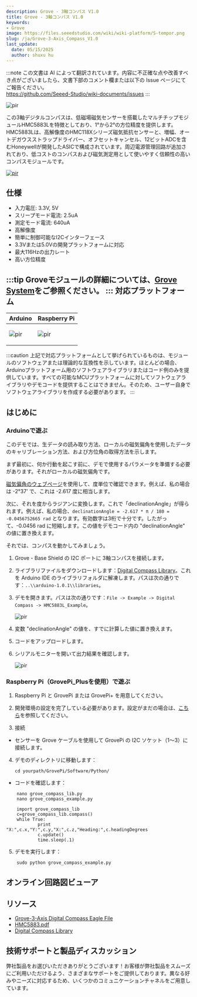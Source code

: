 ```yaml
---
description: Grove - 3軸コンパス V1.0
title: Grove - 3軸コンパス V1.0
keywords:
- Grove
image: https://files.seeedstudio.com/wiki/wiki-platform/S-tempor.png
slug: /ja/Grove-3-Axis_Compass_V1.0
last_update:
  date: 05/15/2025
  author: shuxu hu
---
```

:::note
この文書は AI によって翻訳されています。内容に不正確な点や改善すべき点がございましたら、文書下部のコメント欄または以下の Issue ページにてご報告ください。  
https://github.com/Seeed-Studio/wiki-documents/issues
:::

<!-- ![](https://files.seeedstudio.com/wiki/Grove-3-Axis_Compass_V1.0/img/Grove-3-Axis_Compass_V1.0.jpg) -->
  <p style={{textAlign: 'center'}}><img src="https://files.seeedstudio.com/wiki/Grove-3-Axis_Compass_V1.0/img/Grove-3-Axis_Compass_V1.0.jpg" alt="pir" width={600} height="auto" /></p>


この3軸デジタルコンパスは、低磁場磁気センサーを搭載したマルチチップモジュールHMC5883Lを特徴としており、1°から2°の方位精度を提供します。HMC5883Lは、高解像度のHMC118Xシリーズ磁気抵抗センサーと、増幅、オートデガウスストラップドライバー、オフセットキャンセル、12ビットADCを含むHoneywellが開発したASICで構成されています。周辺電源管理回路が追加されており、低コストのコンパスおよび磁気測定用として使いやすく信頼性の高いコンパスモジュールです。

<!-- [![](https://files.seeedstudio.com/wiki/common/Get_One_Now_Banner.png)](https://www.seeedstudio.com/Grove-3-Axis-Digital-Compass-p-759.html) -->
[<p><img src="https://files.seeedstudio.com/wiki/common/Get_One_Now_Banner.png" alt="pir" width={600} height="auto" /></p>](https://www.seeedstudio.com/Grove-3-Axis-Digital-Compass-p-759.html)


仕様
--------------

-   入力電圧: 3.3V, 5V
-   スリープモード電流: 2.5uA
-   測定モード電流: 640uA
-   高解像度
-   簡単に制御可能なI2Cインターフェース
-   3.3Vまたは5.0Vの開発プラットフォームに対応
-   最大116Hzの出力レート
-   高い方位精度

:::tip
    Groveモジュールの詳細については、[Grove System](https://wiki.seeedstudio.com/ja/Grove_System/)をご参照ください。
:::
対応プラットフォーム
-------------------

<!-- | Arduino                                                                                             | Raspberry Pi                                                                                             |                                                                                                 |                                                                                                          |                                                                                                    |
|-----------------------------------------------------------------------------------------------------|----------------------------------------------------------------------------------------------------------|-------------------------------------------------------------------------------------------------|---------------------------------------------------------------------------------------------------|----------------------------------------------------------------------------------------------------|
| ![](https://files.seeedstudio.com/wiki/wiki_english/docs/images/arduino_logo.jpg) | ![](https://files.seeedstudio.com/wiki/wiki_english/docs/images/raspberry_pi_logo.jpg) | ![](https://files.seeedstudio.com/wiki/wiki_english/docs/images/bbg_logo.jpg) | ![](https://files.seeedstudio.com/wiki/wiki_english/docs/images/wio_logo.jpg) | ![](https://files.seeedstudio.com/wiki/wiki_english/docs/images/linkit_logo.jpg) | -->
|Arduino|Raspberry Pi|
|---|---|
|<p><img src="https://files.seeedstudio.com/wiki/wiki_english/docs/images/arduino_logo.jpg" alt="pir" width={200} height="auto" /></p>|<p><img src="https://files.seeedstudio.com/wiki/wiki_english/docs/images/raspberry_pi_logo.jpg" alt="pir" width={200} height="auto" /></p>|


:::caution
    上記で対応プラットフォームとして挙げられているものは、モジュールのソフトウェアまたは理論的な互換性を示しています。ほとんどの場合、Arduinoプラットフォーム用のソフトウェアライブラリまたはコード例のみを提供しています。すべての可能なMCUプラットフォームに対してソフトウェアライブラリやデモコードを提供することはできません。そのため、ユーザー自身でソフトウェアライブラリを作成する必要があります。
:::

## はじめに

### Arduinoで遊ぶ

このデモでは、生データの読み取り方法、ローカルの磁気偏角を使用したデータのキャリブレーション方法、および方位角の取得方法を示します。

まず最初に、何か行動を起こす前に、デモで使用するパラメータを準備する必要があります。それがローカルの磁気偏角です。

[磁気偏角のウェブページ](http://www.magnetic-declination.com/)を使用して、度単位で確認できます。例えば、私の場合は -2°37’ で、これは -2.617 度に相当します。

次に、それを度からラジアンに変換します。これで「declinationAngle」が得られます。例えば、私の場合、`declinationAngle = -2.617 * π / 180 = -0.0456752665 rad` となります。有効数字は3桁で十分です。したがって、-0.0456 rad に短縮します。この値をデモコード内の "declinationAngle" の値に置き換えます。

それでは、コンパスを動かしてみましょう。

1. Grove - Base Shield の I2C ポートに 3軸コンパスを接続します。

2. ライブラリファイルをダウンロードします：[Digital Compass Library](https://files.seeedstudio.com/wiki/Grove-3-Axis_Compass_V1.0/res/Digital_Compass.zip)。これを Arduino IDE のライブラリフォルダに解凍します。パスは次の通りです：`..\\arduino-1.0.1\\libraries`。

3. デモを開きます。パスは次の通りです：`File -> Example -> Digital Compass -> HMC5883L_Example`。

    <!-- ![](https://files.seeedstudio.com/wiki/Grove-3-Axis_Compass_V1.0/img/Digital_Compass1.jpg) -->
    <p style={{textAlign: 'center'}}><img src="https://files.seeedstudio.com/wiki/Grove-3-Axis_Compass_V1.0/img/Digital_Compass1.jpg" alt="pir" width={600} height="auto" /></p>

4. 変数 "declinationAngle" の値を、すでに計算した値に置き換えます。

5. コードをアップロードします。

6. シリアルモニターを開いて出力結果を確認します。

    <!-- ![](https://files.seeedstudio.com/wiki/Grove-3-Axis_Compass_V1.0/img/Digital_Compass2.jpg) -->
    <p style={{textAlign: 'center'}}><img src="https://files.seeedstudio.com/wiki/Grove-3-Axis_Compass_V1.0/img/Digital_Compass2.jpg" alt="pir" width={600} height="auto" /></p>

### Raspberry Pi（GrovePi_Plusを使用）で遊ぶ

1. Raspberry Pi と GrovePi または GrovePi+ を用意してください。

2. 開発環境の設定を完了している必要があります。設定がまだの場合は、[こちら](/ja/GrovePi_Plus/)を参照してください。

3. 接続

- センサーを Grove ケーブルを使用して GrovePi の I2C ソケット（1〜3）に接続します。

4. デモのディレクトリに移動します：

       cd yourpath/GrovePi/Software/Python/

- コードを確認します：

```
    nano grove_compass_lib.py       
    nano grove_compass_example.py    
```
```
    import grove_compass_lib
    c=grove_compass_lib.compass()
    while True:
            print "X:",c.x,"Y:",c.y,"X:",c.z,"Heading:",c.headingDegrees
            c.update()
            time.sleep(.1)
```

5. デモを実行します：
```
    sudo python grove_compass_example.py
```

## オンライン回路図ビューア

<div className="altium-ecad-viewer" data-project-src="https://files.seeedstudio.com/wiki/Grove-3-Axis_Compass_V1.0/res/Grove-3-Axis_Digital_Compass_Eagle_File.zip" style={{borderRadius: '0px 0px 4px 4px', height: 500, borderStyle: 'solid', borderWidth: 1, borderColor: 'rgb(241, 241, 241)', overflow: 'hidden', maxWidth: 1280, maxHeight: 700, boxSizing: 'border-box'}}>
</div>

リソース
---------

- [Grove-3-Axis Digital Compass Eagle File](https://files.seeedstudio.com/wiki/Grove-3-Axis_Compass_V1.0/res/Grove-3-Axis_Digital_Compass_Eagle_File.zip)
- [HMC5883.pdf](https://files.seeedstudio.com/wiki/Grove-3-Axis_Compass_V1.0/res/HMC5883.pdf "File:HMC5883.pdf")
- [Digital Compass Library](https://files.seeedstudio.com/wiki/Grove-3-Axis_Compass_V1.0/res/Digital_Compass.zip)

<!-- このMarkdownファイルは https://www.seeedstudio.com/wiki/Grove_-_3-Axis_Compass_V1.0 から作成されました -->

## 技術サポートと製品ディスカッション
弊社製品をお選びいただきありがとうございます！お客様が弊社製品をスムーズにご利用いただけるよう、さまざまなサポートをご提供しております。異なる好みやニーズに対応するため、いくつかのコミュニケーションチャネルをご用意しています。

<div class="button_tech_support_container">
<a href="https://forum.seeedstudio.com/" class="button_forum"></a> 
<a href="https://www.seeedstudio.com/contacts" class="button_email"></a>
</div>

<div class="button_tech_support_container">
<a href="https://discord.gg/eWkprNDMU7" class="button_discord"></a> 
<a href="https://github.com/Seeed-Studio/wiki-documents/discussions/69" class="button_discussion"></a>
</div>